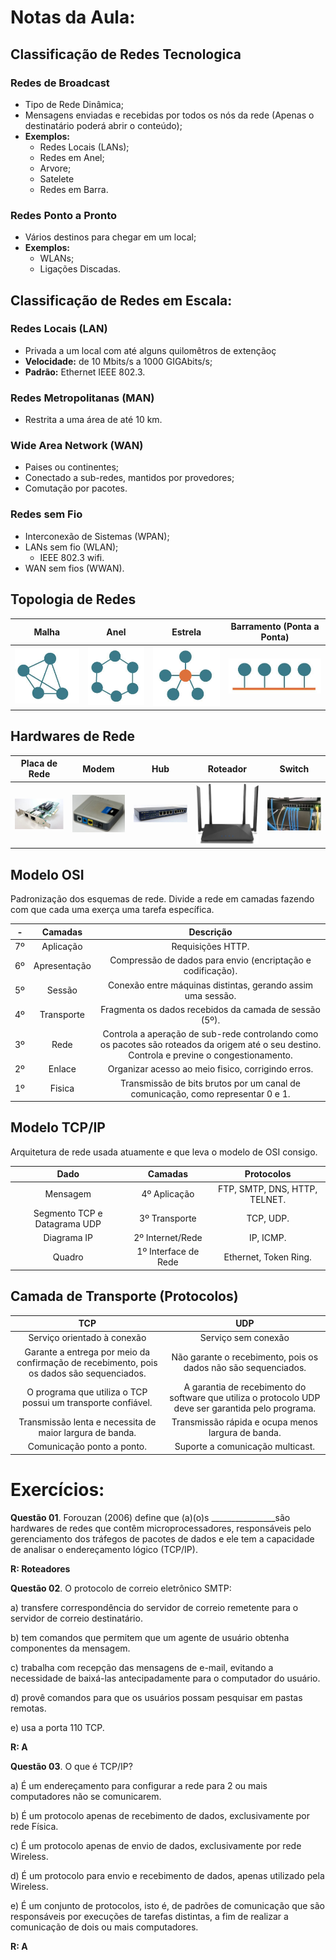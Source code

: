 # Notas da Aula:

## Classificação de Redes Tecnologica

### Redes de Broadcast
- Tipo de Rede Dinâmica;
- Mensagens enviadas e recebidas por todos os nós da rede (Apenas o destinatário poderá abrir o conteúdo);
- **Exemplos:**
	- Redes Locais (LANs);
	- Redes em Anel;
	- Arvore;
	- Satelete
	- Redes em Barra.

### Redes Ponto a Pronto
- Vários destinos para chegar em um local;
- **Exemplos:**
	- WLANs;
	- Ligações Discadas.

## Classificação de Redes em Escala:

### Redes Locais (LAN)
- Privada a um local com até alguns quilomêtros de extençãoç
- **Velocidade:** de 10 Mbits/s a 1000 GIGAbits/s;
- **Padrão:** Ethernet IEEE 802.3.

### Redes Metropolitanas (MAN)
- Restrita a uma área de até 10 km.

### Wide Area Network (WAN)
- Paises ou continentes;
- Conectado a sub-redes, mantidos por provedores;
- Comutação por pacotes.

### Redes sem Fio
- Interconexão de Sistemas (WPAN);
- LANs sem fio (WLAN);
	- IEEE 802.3 wifi.
- WAN sem fios (WWAN).

## Topologia de Redes

| Malha | Anel | Estrela | Barramento (Ponta a Ponta)
|:----------:|:----------:|:----------:|:----------:|
| ![malha](../.imgs/malha_topologia.jpg) |  ![anel.png](../.imgs/anel_topologia.jpg) | ![estrela](../.imgs/estrela_topologia.jpg) | ![barremento](../.imgs/barremento_topologia.jpg)

## Hardwares de Rede

| Placa de Rede | Modem | Hub | Roteador | Switch
|:----------:|:----------:|:----------:|:----------:|:----------:|
| ![placa](../.imgs/placa_de_rede.jpg) |  ![modem](../.imgs/modem.jpg) | ![hub](../.imgs/hub.jpg) | ![roteador](../.imgs/roteador.jpg) | ![switch](../.imgs/switch.jpg)

## Modelo OSI
Padronização dos esquemas de rede. Divide a rede em camadas fazendo com que cada uma exerça uma tarefa específica.

|  -  |   Camadas 		|  Descrição
|:-:|:------:|:----------------------------:|
| 7º | Aplicação  	| Requisições HTTP.
| 6º | Apresentação | Compressão de dados para envio (encriptação e codificação).
| 5º | Sessão		| Conexão entre máquinas distintas, gerando assim uma sessão.
| 4º | Transporte	| Fragmenta os dados recebidos da camada de sessão (5º).
| 3º | Rede		| Controla a aperação de sub-rede controlando como os pacotes são roteados da origem até o seu destino. Controla e previne o congestionamento.
| 2º | Enlace		| Organizar acesso ao meio fisico, corrigindo erros.
| 1º | Fisica 		| Transmissão de bits brutos por um canal de comunicação, como representar 0 e 1.

## Modelo TCP/IP
Arquitetura de rede usada atuamente e que leva o modelo de OSI consigo.

|   Dado  |  Camadas  |  Protocolos
|:----------:|:---:|:---------------:|
| Mensagem | 4º Aplicação  	 	| FTP, SMTP, DNS, HTTP, TELNET.
| Segmento TCP e Datagrama UDP | 3º Transporte	 	| TCP, UDP.
| Diagrama IP | 2º Internet/Rede   | IP, ICMP.
| Quadro | 1º Interface de Rede | Ethernet, Token Ring.

## Camada de Transporte (Protocolos)

TCP 		|  UDP
|:-----------------------------:|:-------------------------------:|
| Serviço orientado à conexão | Serviço sem conexão
| Garante a entrega por meio da confirmação de recebimento, pois os dados são sequenciados. | Não garante o recebimento, pois os dados não são sequenciados.
| O programa que utiliza o TCP possui um transporte confiável. | A garantia de recebimento do software que utiliza o protocolo UDP deve ser garantida pelo programa.
| Transmissão lenta e necessita de maior largura de banda.	| Transmissão rápida e ocupa menos largura de banda.
| Comunicação ponto a ponto. | Suporte a comunicação multicast.

# Exercícios:

**Questão 01**. Forouzan (2006) define que (a)(o)s ________________são hardwares de redes que contêm microprocessadores, responsáveis pelo gerenciamento dos tráfegos de pacotes de dados e ele tem a capacidade de analisar o endereçamento lógico (TCP/IP).

**R: Roteadores**

**Questão 02**. O protocolo de correio eletrônico SMTP:

a) transfere correspondência do servidor de correio remetente para o servidor de correio destinatário.

b) tem comandos que permitem que um agente de usuário obtenha componentes da mensagem.

c) trabalha com recepção das mensagens de e-mail, evitando a necessidade de baixá-las antecipadamente para o computador do usuário.

d) provê comandos para que os usuários possam pesquisar em pastas remotas.

e) usa a porta 110 TCP.

**R: A**

**Questão 03**. O que é TCP/IP?

a) É um endereçamento para configurar a rede para 2 ou mais computadores não se comunicarem.

b) É um protocolo apenas de recebimento de dados, exclusivamente por rede Física.

c) É um protocolo apenas de envio de dados, exclusivamente por rede Wireless.

d) É um protocolo para envio e recebimento de dados, apenas utilizado pela Wireless.

e) É um conjunto de protocolos, isto é, de padrões de comunicação que são responsáveis por execuções de tarefas distintas, a fim de realizar a comunicação de dois ou mais computadores.

**R: A**